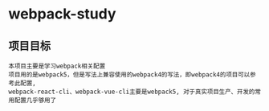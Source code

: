 # webpack-study

## 项目目标
```
本项目主要是学习webpack相关配置
项目用的是webpack5，但是写法上兼容使用的webpack4的写法，即webpack4的项目可以参考此配置,
webpack-react-cli、webpack-vue-cli主要是webpack5, 对于真实项目生产、开发的常用配置几乎够用了
```

